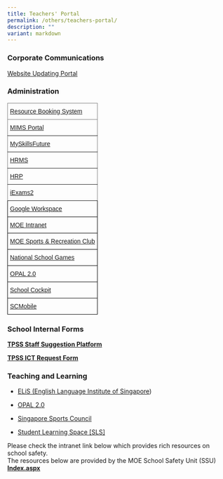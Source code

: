 ```yaml
---
title: Teachers' Portal
permalink: /others/teachers-portal/
description: ""
variant: markdown
---
```

### Corporate Communications
[Website Updating Portal](https://nebulous-crawdad-f32.notion.site/Welcome-to-Website-Updating-Portal-by-Corporate-Communications-Committee-392cdc06a76a49b0aecdf51702b98823)

### Administration

<style type="text/css">
.tg  {border-collapse:collapse;border-spacing:0;}
.tg td{border-color:black;border-style:solid;border-width:1px;font-family:Arial, sans-serif;font-size:14px;
  overflow:hidden;padding:10px 5px;word-break:normal;}
.tg th{border-color:black;border-style:solid;border-width:1px;font-family:Arial, sans-serif;font-size:14px;
  font-weight:normal;overflow:hidden;padding:10px 5px;word-break:normal;}
.tg .tg-0pky{border-color:inherit;text-align:left;vertical-align:top}
.tg .tg-0lax{text-align:left;vertical-align:top}
</style>
<table class="tg">
<thead>
  <tr>
    <th class="tg-0pky"><a href="https://rbs.avero-tech.com/" target="_blank" rel="noopener noreferrer">Resource Booking System</a></th>
  </tr>
</thead>
<tbody>
  <tr>
    <td class="tg-0pky"><a href="https://idp.mims.moe.gov.sg/nidp/saml2/sso" target="_blank" rel="noopener noreferrer">MIMS Portal</a></td>
  </tr>
  <tr>
    <td class="tg-0pky"><a href="https://www.myskillsfuture.gov.sg/content/student/en/secondary/about/myskillsfuture-for-students.html" target="_blank" rel="noopener noreferrer">MySkillsFuture</a></td>
  </tr>
  <tr>
    <td class="tg-0pky"><a href="https://hrms.moe.gov.sg/irj/portal/" target="_blank" rel="noopener noreferrer">HRMS</a></td>
  </tr>
  <tr>
    <td class="tg-0pky"><a href="https://www.hrp.gov.sg/hrp/#/" target="_blank" rel="noopener noreferrer">HRP</a></td>
  </tr>
  <tr>
    <td class="tg-0pky"><a href="https://iexams.seab.gov.sg/sso/login?service=https%3A%2F%2Fiexams.seab.gov.sg%2Fsso%2Foauth2.0%2FcallbackAuthorize%3Fclient_id%3Diexams2-prod%26redirect_uri%3Dhttps%253A%252F%252Fiexams.seab.gov.sg%252Fiexams2%252Flogin%252Foauth2%252Fcode%252Fiexams2-prod%26response_type%3Dcode%26client_name%3DCasOAuthClient" target="_blank" rel="noopener noreferrer">iExams2</a></td>
  </tr>
  <tr>
    <td class="tg-0lax"><a href="https://workspace.google.com/dashboard?pli=1" target="_blank" rel="noopener noreferrer">Google Workspace</a></td>
  </tr>
  <tr>
    <td class="tg-0lax"><a href="https://intranet.moe.gov.sg/" target="_blank" rel="noopener noreferrer">MOE Intranet</a></td>
  </tr>
  <tr>
    <td class="tg-0lax"><a href="https://www.mesrc.net/" target="_blank" rel="noopener noreferrer"><span style="font-weight:400;font-style:normal;text-decoration:underline">MOE Sports &amp; Recreation Club</span></a></td>
  </tr>
  <tr>
    <td class="tg-0lax"><a href="https://nsg.moe.edu.sg/nis/#/" target="_blank" rel="noopener noreferrer">National School Games</a></td>
  </tr>
  <tr>
    <td class="tg-0lax"><a href="https://idm.opal2.moe.edu.sg/account/login?returnUrl=%2Fconnect%2Fauthorize%2Fcallback%3Fresponse_type%3Dcode%26client_id%3DOpal2WebApp%26state%3DgLnJjdvhqoTm8rYfvx3zuAKXIwWcyJaBmkn8Kdea8cHX-%26redirect_uri%3Dhttps%253A%252F%252Fwww.opal2.moe.edu.sg%252Fapp%252Findex.html%26scope%3Dcxprofile%2520openid%2520cxDomainInternalApi%26code_challenge%3DPZ2fBl6FjMSxAmmVIVvIWVShcR6vCi1u5CT0i6Grbs0%26code_challenge_method%3DS256%26nonce%3DgLnJjdvhqoTm8rYfvx3zuAKXIwWcyJaBmkn8Kdea8cHX-" target="_blank" rel="noopener noreferrer">OPAL 2.0</a></td>
  </tr>
  <tr>
    <td class="tg-0lax"><a href="https://schoolcockpit.moe.gov.sg/" target="_blank" rel="noopener noreferrer">School Cockpit</a></td>
  </tr>
  <tr>
    <td class="tg-0lax"><a href="https://scmobile.moe.edu.sg/login" target="_blank" rel="noopener noreferrer">SCMobile</a></td>
  </tr>
</tbody>
</table>

### School Internal Forms

**[TPSS Staff Suggestion Platform](https://docs.google.com/forms/d/e/1FAIpQLSc4H2v2Foe91W71JoKSDhlv73CFpOgJBRWLEA_l1aG5D9OgaQ/viewform?vc=0&amp;c=0&amp;w=1&amp;litebox=1)**  

**[TPSS ICT Request Form](https://docs.google.com/forms/d/e/1FAIpQLSdUB7RgLJ0oCl2XpQE4TlDzHN1Hz4xIBzlwi1gyuJw_ZqJWqA/viewform)**

### Teaching and Learning

* [ELiS (English Language Institute of Singapore](https://academyofsingaporeteachers.moe.edu.sg/elis))  

* [OPAL 2.0](https://idm.opal2.moe.edu.sg/account/login?returnUrl=%2Fconnect%2Fauthorize%2Fcallback%3Fresponse_type%3Dcode%26client_id%3DOpal2WebApp%26state%3DgLnJjdvhqoTm8rYfvx3zuAKXIwWcyJaBmkn8Kdea8cHX-%26redirect_uri%3Dhttps%253A%252F%252Fwww.opal2.moe.edu.sg%252Fapp%252Findex.html%26scope%3Dcxprofile%2520openid%2520cxDomainInternalApi%26code_challenge%3DPZ2fBl6FjMSxAmmVIVvIWVShcR6vCi1u5CT0i6Grbs0%26code_challenge_method%3DS256%26nonce%3DgLnJjdvhqoTm8rYfvx3zuAKXIwWcyJaBmkn8Kdea8cHX-)&nbsp;  

* [Singapore Sports Council](https://www.sportsingapore.gov.sg/ "Singapore Sports Council")  

* [Student Learning Space [SLS]](https://vle.learning.moe.edu.sg/login)

Please check the intranet link below which provides rich resources on school safety.  
The resources below are provided by the MOE School Safety Unit (SSU)  
[**Index.aspx**](http://intranet.moe.gov.sg/schoolsafety/Pages/index.aspx)